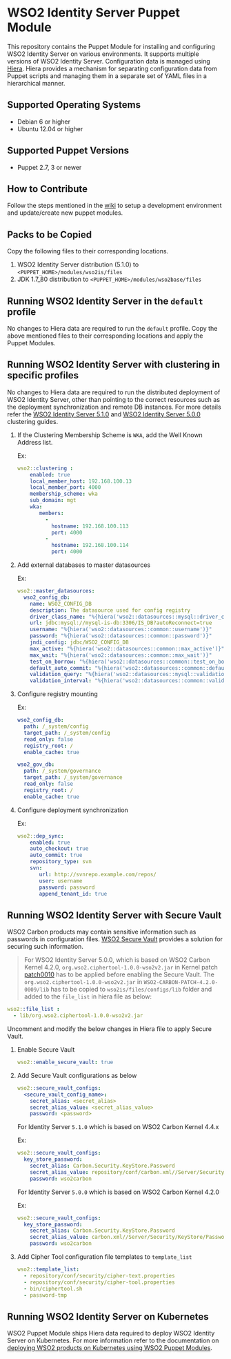 # WSO2 Identity Server Puppet Module

This repository contains the Puppet Module for installing and configuring WSO2 Identity Server on various environments. It supports multiple versions of WSO2 Identity Server. Configuration data is managed using [Hiera](http://docs.puppetlabs.com/hiera/1/). Hiera provides a mechanism for separating configuration data from Puppet scripts and managing them in a separate set of YAML files in a hierarchical manner.

## Supported Operating Systems

- Debian 6 or higher
- Ubuntu 12.04 or higher

## Supported Puppet Versions

- Puppet 2.7, 3 or newer

## How to Contribute
Follow the steps mentioned in the [wiki](https://github.com/wso2/puppet-modules/wiki) to setup a development environment and update/create new puppet modules.

## Packs to be Copied

Copy the following files to their corresponding locations.

1. WSO2 Identity Server distribution (5.1.0) to `<PUPPET_HOME>/modules/wso2is/files`
2. JDK 1.7_80 distribution to `<PUPPET_HOME>/modules/wso2base/files`

## Running WSO2 Identity Server in the `default` profile
No changes to Hiera data are required to run the `default` profile.  Copy the above mentioned files to their corresponding locations and apply the Puppet Modules.

## Running WSO2 Identity Server with clustering in specific profiles
No changes to Hiera data are required to run the distributed deployment of WSO2 Identity Server, other than pointing to the correct resources such as the deployment synchronization and remote DB instances. For more details refer the [WSO2 Identity Server 5.1.0](https://docs.wso2.com/display/CLUSTER44x/Clustering+Identity+Server+5.1.0) and [WSO2 Identity Server 5.0.0](https://docs.wso2.com/display/CLUSTER420/Clustering+Identity+Server) clustering guides.

1. If the Clustering Membership Scheme is `WKA`, add the Well Known Address list.

   Ex:
    ```yaml
    wso2::clustering :
        enabled: true
        local_member_host: 192.168.100.13
        local_member_port: 4000
        membership_scheme: wka
        sub_domain: mgt
        wka:
           members:
             -
               hostname: 192.168.100.113
               port: 4000
             -
               hostname: 192.168.100.114
               port: 4000
    ```

2. Add external databases to master datasources

   Ex:
    ```yaml
    wso2::master_datasources:
      wso2_config_db:
        name: WSO2_CONFIG_DB
        description: The datasource used for config registry
        driver_class_name: "%{hiera('wso2::datasources::mysql::driver_class_name')}"
        url: jdbc:mysql://mysql-is-db:3306/IS_DB?autoReconnect=true
        username: "%{hiera('wso2::datasources::common::username')}"
        password: "%{hiera('wso2::datasources::common::password')}"
        jndi_config: jdbc/WSO2_CONFIG_DB
        max_active: "%{hiera('wso2::datasources::common::max_active')}"
        max_wait: "%{hiera('wso2::datasources::common::max_wait')}"
        test_on_borrow: "%{hiera('wso2::datasources::common::test_on_borrow')}"
        default_auto_commit: "%{hiera('wso2::datasources::common::default_auto_commit')}"
        validation_query: "%{hiera('wso2::datasources::mysql::validation_query')}"
        validation_interval: "%{hiera('wso2::datasources::common::validation_interval')}"

    ```

3. Configure registry mounting

   Ex:
    ```yaml
    wso2_config_db:
      path: /_system/config
      target_path: /_system/config
      read_only: false
      registry_root: /
      enable_cache: true

    wso2_gov_db:
      path: /_system/governance
      target_path: /_system/governance
      read_only: false
      registry_root: /
      enable_cache: true
    ```

4. Configure deployment synchronization

    Ex:
    ```yaml
    wso2::dep_sync:
        enabled: true
        auto_checkout: true
        auto_commit: true
        repository_type: svn
        svn:
           url: http://svnrepo.example.com/repos/
           user: username
           password: password
           append_tenant_id: true
    ```

## Running WSO2 Identity Server with Secure Vault
WSO2 Carbon products may contain sensitive information such as passwords in configuration files. [WSO2 Secure Vault](https://docs.wso2.com/display/Carbon444/Securing+Passwords+in+Configuration+Files) provides a solution for securing such information.

>For WSO2 Identity Server 5.0.0, which is based on WSO2 Carbon Kernel 4.2.0, `org.wso2.ciphertool-1.0.0-wso2v2.jar` in Kernel patch [patch0010](http://dist.wso2.org/maven2/org/wso2/carbon/WSO2-CARBON-PATCH-4.2.0/0010/) has to be applied before enabling the Secure Vault. The `org.wso2.ciphertool-1.0.0-wso2v2.jar` in `WSO2-CARBON-PATCH-4.2.0-0009/lib` has to be copied to `wso2is/files/configs/lib` folder and added to the `file_list` in hiera file as below:

```yaml
wso2::file_list :
  - lib/org.wso2.ciphertool-1.0.0-wso2v2.jar
```

Uncomment and modify the below changes in Hiera file to apply Secure Vault.

1. Enable Secure Vault

    ```yaml
    wso2::enable_secure_vault: true
    ```

2. Add Secure Vault configurations as below

    ```yaml
    wso2::secure_vault_configs:
      <secure_vault_config_name>:
        secret_alias: <secret_alias>
        secret_alias_value: <secret_alias_value>
        password: <password>
    ```

    For Identity Server `5.1.0` which is based on WSO2 Carbon Kernel 4.4.x

    Ex:
    ```yaml
    wso2::secure_vault_configs:
      key_store_password:
        secret_alias: Carbon.Security.KeyStore.Password
        secret_alias_value: repository/conf/carbon.xml//Server/Security/KeyStore/Password,false
        password: wso2carbon
    ```

    For Identity Server `5.0.0` which is based on WSO2 Carbon Kernel 4.2.0

    Ex:
    ```yaml
    wso2::secure_vault_configs:
      key_store_password:
        secret_alias: Carbon.Security.KeyStore.Password
        secret_alias_value: carbon.xml//Server/Security/KeyStore/Password,true
        password: wso2carbon
    ```

3. Add Cipher Tool configuration file templates to `template_list`

    ```yaml
    wso2::template_list:
      - repository/conf/security/cipher-text.properties
      - repository/conf/security/cipher-tool.properties
      - bin/ciphertool.sh
      - password-tmp
    ```

## Running WSO2 Identity Server on Kubernetes
WSO2 Puppet Module ships Hiera data required to deploy WSO2 Identity Server on Kubernetes. For more information refer to the documentation on [deploying WSO2 products on Kubernetes using WSO2 Puppet Modules](https://docs.wso2.com/display/PM200/Deploying+WSO2+Products+on+Kubernetes+Using+WSO2+Puppet+Modules).
